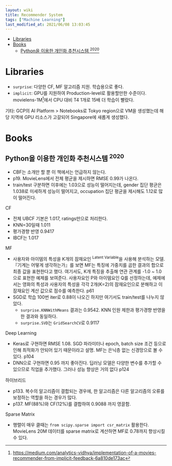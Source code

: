 ```yaml
---
layout: wiki 
title: Recommender System
tags: ["Machine Learning"]
last_modified_at: 2021/06/08 13:03:45
---
```


<!-- TOC -->

- [Libraries](#libraries)
- [Books](#books)
    - [Python을 이용한 개인화 추천시스템 <sup>2020</sup>](#python을-이용한-개인화-추천시스템-2020)

<!-- /TOC -->

# Libraries
- `surprise`: 다양한 CF, MF 알고리즘 지원. 학습용으로 좋다.
- `implicit`: GPU를 지원하여 Production-level로 활용할만한 수준이다. movielens-1M[^fn-ml1m]에서 CPU 대비 T4 1개로 15배 더 학습이 빨랐다.

[^fn-ml1m]: <https://medium.com/analytics-vidhya/implementation-of-a-movies-recommender-from-implicit-feedback-6a810de173ac>

기타: GCP의 AI Platform &gt; Notebooks로 Tokyo region으로 VM을 생성했는데 해당 지역에 GPU 리소스가 고갈되어 Singapore에 새롭게 생성했다.

# Books
## Python을 이용한 개인화 추천시스템 <sup>2020</sup>
- CBF는 소개만 할 뿐 이 책에서는 언급하지 않는다.
- p19. MovieLens에서 전체 평균을 제시하면 RMSE 0.99가 나온다.
- train/test 구분하면 이후에는 1.03으로 성능이 떨어지는데, gender 집단 평균은 1.038로 미세하게 성능이 떨어지고, occupation 집단 평균을 제시해도 1.12로 많이 떨어진다.

CF
- 전체 UBCF 기본은 1.017, ratings만으로 처리한다.
- KNN=30일때 1.011
- 평가경향 반영 0.9417
- IBCF는 1.017

MF
- 사용자와 아이템의 특성을 K개의 잠재요인 <sup>Latent Variable</sup>을 사용해 분석하는 모델. 『기계는 어떻게 생각하는가』를 보면 MF는 특징에 가중치를 곱한 결과의 합으로 최종 값을 표현한다고 했다. 여기서도, K개 특징을 추출해 연관 관계를 -1.0 ~ 1.0 으로 표현한 예제를 보여준다. 사용자요인 P와 아이템요인 Q를 선정하는데, 예제에서는 영화의 특성과 사용자의 특성을 각각 2개(K=2)의 잠재요인으로 분해하고 이 잠재요인 계산 값으로 점수를 예측한다. p61
- SGD로 학습 100번 iter로 0.88이 나오긴 하지만 여기서도 train/test를 나누지 않았다.
    - `surprise.KNNWithMeans` 결과는 0.9542. KNN 인원 제한과 평가경향 반영을 한 결과와 동일하다.
    - `surprise.SVD`는 `GridSearchCV`로 0.9117

Deep Learning
- Keras로 구현하면 RMSE 1.08. SGD 파라미터나 epoch, batch size 조건 등으로 인해 최적화가 안되어 있기 때문이라고 설명. MF는 은닉층 없는 신경망으로 볼 수 있다. p104
- DNN으로 구현하면 0.95 까지 좋아진다. 딥러닝 모델은 다양한 변수를 추가할 수 있으므로 직업을 추가했다. 그러나 성능 향상은 거의 없다 p124

하이브리드
- p133. 복수의 알고리즘이 결합되는 경우에, 한 알고리즘은 다른 알고리즘의 오류를 보정하는 역할을 하는 경우가 많다.
- p137. MF(88%)와 CF(12%)를 결합하여 0.9088 까지 영끌함.

Sparse Matrix
- 행렬이 매우 클때는 `from scipy.sparse import csr_matrix` 활용한다. MovieLens 20M 데이터를 sparse matrix로 계산하면 MF로 0.78까지 향상시킬 수 있다.
